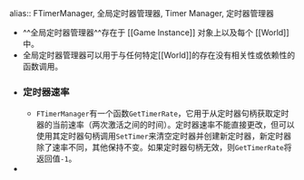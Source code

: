 alias:: FTimerManager, 全局定时器管理器, Timer Manager, 定时器管理器

- ^^全局定时器管理器^^存在于 [[Game Instance]] 对象上以及每个 [[World]] 中。
- 全局定时器管理器可以用于与任何特定[[World]]的存在没有相关性或依赖性的函数调用。
- ### 定时器速率
	- `FTimerManager`有一个函数`GetTimerRate`，它用于从定时器句柄获取定时器的当前速率（两次激活之间的时间）。定时器速率不能直接更改，但可以使用其定时器句柄调用`SetTimer`来清空定时器并创建新定时器，新定时器除了速率不同，其他保持不变。如果定时器句柄无效，则`GetTimerRate`将返回值`-1`。
-